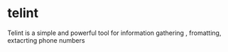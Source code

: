 # telint
Telint is a simple and powerful tool for information gathering , fromatting, extacrting phone numbers
